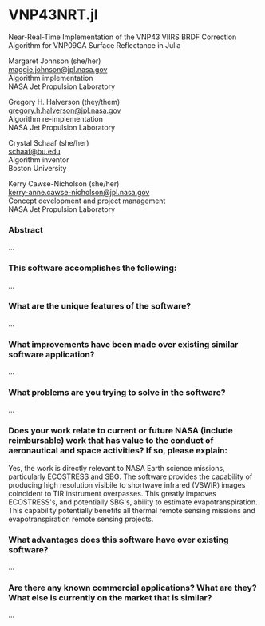 # VNP43NRT.jl

Near-Real-Time Implementation of the VNP43 VIIRS BRDF Correction Algorithm for VNP09GA Surface Reflectance in Julia

Margaret Johnson (she/her)<br>
[maggie.johnson@jpl.nasa.gov](mailto:maggie.johnson@jpl.nasa.gov)<br>
Algorithm implementation<br>
NASA Jet Propulsion Laboratory

Gregory H. Halverson (they/them)<br>
[gregory.h.halverson@jpl.nasa.gov](mailto:gregory.h.halverson@jpl.nasa.gov)<br>
Algorithm re-implementation<br>
NASA Jet Propulsion Laboratory

Crystal Schaaf (she/her)<br>
[schaaf@bu.edu](mailto:schaaf@bu.edu)<br>
Algorithm inventor<br>
Boston University

Kerry Cawse-Nicholson (she/her)<br>
[kerry-anne.cawse-nicholson@jpl.nasa.gov](mailto:kerry-anne.cawse-nicholson@jpl.nasa.gov)<br>
Concept development and project management<br>
NASA Jet Propulsion Laboratory

### Abstract

...


### This software accomplishes the following:

...

### What are the unique features of the software?

...

### What improvements have been made over existing similar software application?

...

### What problems are you trying to solve in the software?

...

### Does your work relate to current or future NASA (include reimbursable) work that has value to the conduct of aeronautical and space activities? If so, please explain:

Yes, the work is directly relevant to NASA Earth science missions, particularly ECOSTRESS and SBG.
The software provides the capability of producing high resolution visibile to shortwave infrared (VSWIR) images coincident to TIR instrument overpasses. This greatly improves ECOSTRESS's, and potentially SBG's, ability to estimate evapotranspiration. This capability potentially benefits all thermal remote sensing missions and evapotranspiration remote sensing projects. 

### What advantages does this software have over existing software?

...

### Are there any known commercial applications? What are they? What else is currently on the market that is similar?

...


